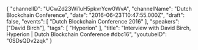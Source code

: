 {
    "channelID": "UCwZd23Wi1uH5pkvrYcw0WvA",
    "channelName": "Dutch Blockchain Conference",
    "date": "2016-06-23T10:47:55.000Z",
    "draft": false,
    "events": [
        "Dutch Blockchain Conference 2016"
    ],
    "speakers": ["David Birch"],
    "tags": [
        "Hyperion"
    ],
    "title": "Interview with David Birch, Hyperion | Dutch Blockchain Conference #dbc16",
    "youtubeID": "0SDsQDv2zqk"
}
